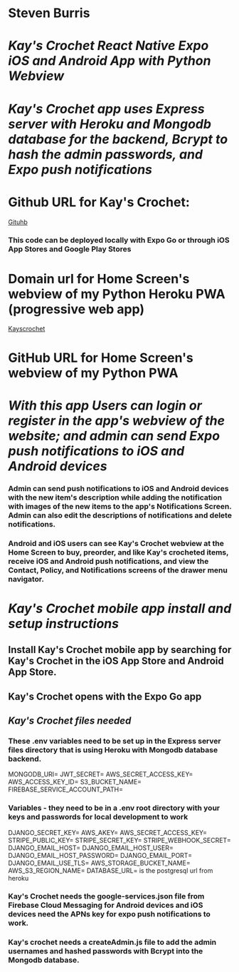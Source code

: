 # Steven Burris
# *Kay's Crochet React Native Expo iOS and Android App with Python Webview*
# *Kay's Crochet app uses Express server with Heroku and Mongodb database for the backend, Bcrypt to hash the admin passwords, and Expo push notifications*

# Github URL for Kay's Crochet: 
[Gituhb](https://github.com/stevenburris1978/kayscrochetReactNativeExpressMongo)
### This code can be deployed locally with Expo Go or through iOS App Stores and Google Play Stores

# Domain url for Home Screen's webview of my Python Heroku PWA (progressive web app)
[Kayscrochet](https://www.kayscrochet.us)

# GitHub URL for Home Screen's webview of my Python PWA

# *With this app Users can login or register in the app's webview of the website; and admin can send Expo push notifications to iOS and Android devices*
### Admin can send push notifications to iOS and Android devices with the new item's description while adding the notification with images of the new items to the app's Notifications Screen. Admin can also edit the descriptions of notifications and delete notifications.

### Android and iOS users can see Kay's Crochet webview at the Home Screen to buy, preorder, and like Kay's crocheted items, receive iOS and Android push notifications, and view the Contact, Policy, and Notifications screens of the drawer menu navigator.

# *Kay's Crochet mobile app install and setup instructions*
## Install Kay's Crochet mobile app by searching for Kay's Crochet in the iOS App Store and Android App Store.

## Kay's Crochet opens with the Expo Go app

## *Kay's Crochet files needed*

### These .env variables need to be set up in the Express server files directory that is using Heroku with Mongodb database backend.
MONGODB_URI=
JWT_SECRET=
AWS_SECRET_ACCESS_KEY=
AWS_ACCESS_KEY_ID=
S3_BUCKET_NAME=
FIREBASE_SERVICE_ACCOUNT_PATH=

### Variables - they need to be in a .env root directory with your keys and passwords for local development to work
DJANGO_SECRET_KEY=
AWS_AKEY=
AWS_SECRET_ACCESS_KEY=
STRIPE_PUBLIC_KEY=
STRIPE_SECRET_KEY=
STRIPE_WEBHOOK_SECRET=
DJANGO_EMAIL_HOST=
DJANGO_EMAIL_HOST_USER=
DJANGO_EMAIL_HOST_PASSWORD=
DJANGO_EMAIL_PORT=
DJANGO_EMAIL_USE_TLS=
AWS_STORAGE_BUCKET_NAME=
AWS_S3_REGION_NAME=
DATABASE_URL= is the postgresql url from heroku

### Kay's Crochet needs the google-services.json file from Firebase Cloud Messaging for Android devices and iOS devices need the APNs key for expo push notifications to work.

### Kay's crochet needs a createAdmin.js file to add the admin usernames and hashed passwords with Bcrypt into the Mongodb database.
